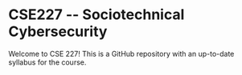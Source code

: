 # CSE227 -- Sociotechnical Cybersecurity

Welcome to CSE 227! This is a GitHub repository with an up-to-date syllabus for the course. 
